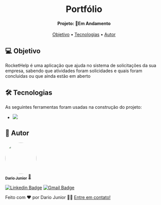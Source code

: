 <h1 align="center">
   Portfólio
</h1>
<h4 align="center"> 
Projeto: 🚀Em Andamento
</h4>
<p align="center">
 <a href="#-objetivo">Objetivo</a> •
 <a href="#-tecnologias">Tecnologias</a> •   
 <a href="#-autor">Autor</a>
</p>

## 💻 Objetivo
 
 RocketHelp é uma aplicação que ajuda no sistema de solicitações da sua empresa, sabendo que atividades foram solicidades e quais foram concluidas ou que ainda estão em aberto


## 🛠 Tecnologias

As seguintes ferramentas foram usadas na construção do projeto:

- <img src="[https://raw.githubusercontent.com/devicons/devicon/master/icons/html5/html5-original.svg](https://img.shields.io/badge/react_native-%2320232a.svg?style=for-the-badge&logo=react&logoColor=%2361DAFB)">




## 🦸 Autor

<a href="https://dariojunior.netlify.app/">
 <img style="border-radius: 50%;" src="https://avatars.githubusercontent.com/u/62716267?v=4" width="100px;" alt=""/>
 <br />
 <sub><b>Dario Junior</b></sub></a> <a href="https://dariojunior.netlify.app/">🚀</a>
 <br />

[![Linkedin Badge](https://img.shields.io/badge/-Dario-blue?style=flat-square&logo=Linkedin&logoColor=white&link=https://www.linkedin.com/in/dariocode/)](https://www.linkedin.com/in/dariocode/) 
[![Gmail Badge](https://img.shields.io/badge/-darioarjr321@gmail.com-c14438?style=flat-square&logo=Gmail&logoColor=white&link=mailto:darioarjr321@gmail.com)](mailto:darioarjr321@gmail.com)



Feito com ❤️ por Dario Junior 👋🏽 [Entre em contato!](https://www.linkedin.com/in/dariocode/)

